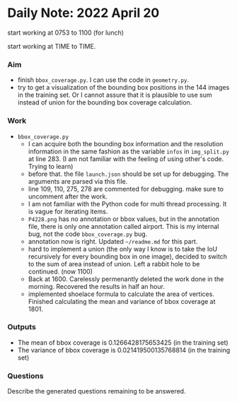 # Daily Note: 2022 April 20

start working at 0753 to 1100 (for lunch)

start working at TIME to TIME.

### Aim

- finish `bbox_coverage.py`. I can use the code in `geometry.py`.
- try to get a visualization of the bounding box positions in the 144 images in the training set. Or I cannot assure that it is plausible to use sum instead of union for the bounding box coverage calculation.


### Work

- `bbox_coverage.py`
  - I can acquire both the bounding box information and the resolution information in the same fashion as the variable `infos` in `img_split.py` at line 283. (I am not familiar with the feeling of using other's code. Trying to learn)
  - before that. the file `launch.json` should be set up for debugging. The arguments are parsed via this file. 
  - line 109, 110, 275, 278 are commented for debugging. make sure to uncomment after the work.
  - I am not familiar with the Python code for multi thread processing. It is vague for iterating items. 
  - `P4228.png` has no annotation or bbox values, but in the annotation file, there is only one annotation called airport. This is my internal bug, not the code `bbox_coverage.py` bug.
  - annotation now is right. Updated `~/readme.md` for this part.
  - hard to implement a union (the only way I know is to take the IoU recursively for every bounding box in one image), decided to switch to the sum of area instead of union. Left a rabbit hole to be continued. (now 1100)
  - Back at 1600. Carelessly permenantly deleted the work done in the morning. Recovered the results in half an hour.
  - implemented shoelace formula to calculate the area of vertices. Finished calculating the mean and variance of bbox coverage at 1801.

### Outputs

- The mean of bbox coverage is 0.1266428175653425 (in the training set)
- The variance of bbox coverage is 0.021419500135768814 (in the training set)

### Questions

Describe the generated questions remaining to be answered.